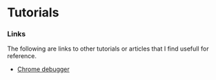 # Tutorials


### Links
The following are links to other tutorials or articles that I find usefull
for reference. 

  * [Chrome debugger](http://blittle.github.io/chrome-dev-tools/)
